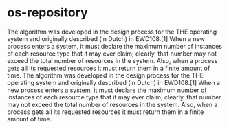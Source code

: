 # os-repository
The algorithm was developed in the design process for the THE operating system and originally described (in Dutch) in EWD108.[1] When a new process enters a system, it must declare the maximum number of instances of each resource type that it may ever claim; clearly, that number may not exceed the total number of resources in the system. Also, when a process gets all its requested resources it must return them in a finite amount of time.
The algorithm was developed in the design process for the THE operating system and originally described (in Dutch) in EWD108.[1] When a new process enters a system, it must declare the maximum number of instances of each resource type that it may ever claim; clearly, that number may not exceed the total number of resources in the system. Also, when a process gets all its requested resources it must return them in a finite amount of time.
